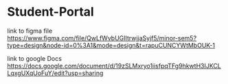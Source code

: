 # Student-Portal
link to figma file <a>https://www.figma.com/file/QwLfWvbUGIItrwjjaSyjf5/minor-sem5?type=design&node-id=0%3A1&mode=design&t=rapuCUNCYWtMbOUK-1</a>

link to google Docs <a>https://docs.google.com/document/d/19zSLMxryo1iisfpqTFg9hkwtH3IJKCLLqxgUXqUoFuY/edit?usp=sharing</a>
